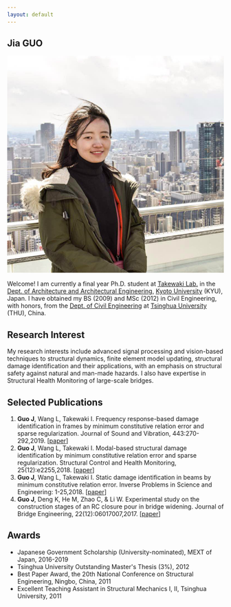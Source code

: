 ```yaml
---
layout: default
---
```


## Jia GUO

<img class="profile-picture" src="me.jpg">

Welcome! I am currently a final year Ph.D. student at [Takewaki Lab.](http://takewaki-lab.archi.kyoto-u.ac.jp/takewaki_tsuji_lab/home.php?lang=ENG) in the [Dept. of Architecture and Architectural Engineering](https://www.ar.t.kyoto-u.ac.jp/en), [Kyoto University](https://www.kyoto-u.ac.jp/en/) (KYU), Japan. I have obtained my BS (2009) and MSc (2012) in Civil Engineering, with honors, from the [Dept. of Civil Engineering](http://www.civil.tsinghua.edu.cn/en/ce/index.html) at [Tsinghua University](http://www.tsinghua.edu.cn/publish/thu2018en/index.html) (THU), China.

## Research Interest

My research interests include advanced signal processing and vision-based techniques to structural dynamics, finite element model updating, structural damage identification and their applications, with an emphasis on structural safety against natural and man-made hazards. I also have expertise in Structural Health Monitoring of large-scale bridges.  

## Selected Publications

1. **Guo J**, Wang L, Takewaki I. Frequency response-based damage identification in frames by minimum constitutive relation error and sparse regularization. Journal of Sound and Vibration, 443:270-292,2019.
[[paper](https://www.sciencedirect.com/science/article/pii/S0022460X1830782X)]
2. **Guo J**, Wang L, Takewaki I. Modal-based structural damage identification by minimum constitutive relation error and sparse regularization. Structural Control and Health Monitoring, 25(12):e2255,2018.
[[paper](https://onlinelibrary.wiley.com/doi/full/10.1002/stc.2255)]
3. **Guo J**, Wang L, Takewaki I. Static damage identification in beams by minimum constitutive relation error. Inverse Problems in Science and Engineering: 1-25,2018.
[[paper](https://www.tandfonline.com/doi/abs/10.1080/17415977.2018.1553965)]
4. **Guo J**, Deng K, He M, Zhao C, & Li W. Experimental study on the construction stages of an RC closure pour in bridge widening. Journal of Bridge Engineering, 22(12):06017007,2017.
[[paper](https://ascelibrary.org/doi/full/10.1061/(ASCE)BE.1943-5592.0001155)]

## Awards

* Japanese Government Scholarship (University-nominated), MEXT of Japan, 2016-2019
* Tsinghua University Outstanding Master's Thesis (3%), 2012
* Best Paper Award, the 20th National Conference on Structural Engineering, Ningbo, China, 2011
* Excellent Teaching Assistant in Structural Mechanics I, II, Tsinghua University, 2011

